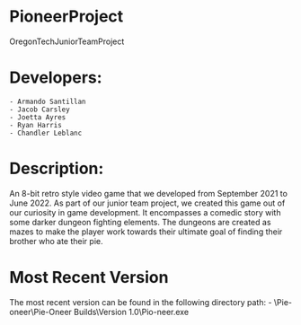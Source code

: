 # PioneerProject
 OregonTechJuniorTeamProject

# Developers:
    - Armando Santillan
    - Jacob Carsley
    - Joetta Ayres
    - Ryan Harris
    - Chandler Leblanc

# Description:
 An 8-bit retro style video game that we developed from September 2021 to June 2022.
 As part of our junior team project, we created this game out of our curiosity in 
 game development. It encompasses a comedic story with some darker dungeon fighting
 elements. The dungeons are created as mazes to make the player work towards their
 ultimate goal of finding their brother who ate their pie. 

# Most Recent Version
 The most recent version can be found in the following directory path:
    - \Pie-oneer\Pie-Oneer Builds\Version 1.0\Pio-neer.exe